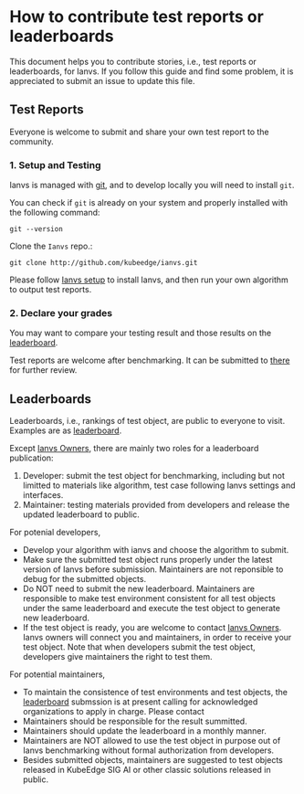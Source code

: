 # How to contribute test reports or leaderboards

This document helps you to contribute stories, i.e., test reports or leaderboards, for Ianvs.
If you follow this guide and find some problem, it is appreciated to submit an issue to update this file.

## Test Reports
Everyone is welcome to submit and share your own test report to the community. 

### 1. Setup and Testing

Ianvs is managed with [git], and to develop locally you
will need to install `git`.

You can check if `git` is already on your system and properly installed with
the following command:

```
git --version
```

Clone the `Ianvs` repo.:

```shell
git clone http://github.com/kubeedge/ianvs.git
```

Please follow [Ianvs setup] to install Ianvs, and then run your own algorithm to output test reports.


### 2. Declare your grades 
You may want to compare your testing result and those results on the [leaderboard]. 

Test reports are welcome after benchmarking. It can be submitted to [there](https://github.com/kubeedge/ianvs/tree/main/docs/proposals/test-reports) for further review.   



## Leaderboards
Leaderboards, i.e., rankings of test object, are public to everyone to visit. Examples are as [leaderboard]. 

Except [Ianvs Owners](https://github.com/kubeedge/ianvs/blob/main/OWNERS), there are mainly two roles for a leaderboard publication:
1. Developer: submit the test object for benchmarking, including but not limitted to materials like algorithm, test case following Ianvs settings and interfaces.  
2. Maintainer: testing materials provided from developers and release the updated leaderboard to public. 

For potenial developers, 
- Develop your algorithm with ianvs and choose the algorithm to submit.
- Make sure the submitted test object runs properly under the latest version of Ianvs before submission. Maintainers are not reponsible to debug for the submitted objects. 
- Do NOT need to submit the new leaderboard. Maintainers are responsible to make test environment consistent for all test objects under the same leaderboard and execute the test object to generate new leaderboard. 
- If the test object is ready, you are welcome to contact [Ianvs Owners](https://github.com/kubeedge/ianvs/blob/main/OWNERS). Ianvs owners will connect you and maintainers, in order to receive your test object. Note that when developers submit the test object, developers give maintainers the right to test them. 

For potential maintainers,
- To maintain the consistence of test environments and test objects, the [leaderboard] submssion is at present calling for acknowledged organizations to apply in charge. Please contact
- Maintainers should be responsible for the result summitted. 
- Maintainers should update the leaderboard in a monthly manner. 
- Maintainers are NOT allowed to use the test object in purpose out of Ianvs benchmarking without formal authorization from developers. 
- Besides submitted objects, maintainers are suggested to test objects released in KubeEdge SIG AI or other classic solutions released in public. 




[git]: https://git-scm.com/
[framework]: /docs/proposals/architecture.md#architecture
[github]: https://github.com/
[golang]: https://golang.org/doc/install
[k8s-setup]: https://kubernetes.io/docs/setup/
[k8s-tools]: https://kubernetes.io/docs/tasks/tools
[minikube]: https://minikube.sigs.k8s.io/docs/start/
[kind]: https://kind.sigs.k8s.io
[kubeedge]: https://kubeedge.io/en/docs/
[kubeedge-k8s-compatibility]: https://github.com/kubeedge/kubeedge#kubernetes-compatibility
[Ianvs Setup]: how-to-install-ianvs.md
[leaderboard]: ../leaderboards/leaderboard-in-industrial-defect-detection-of-PCB-AoI/leaderboard-of-single-task-learning.md